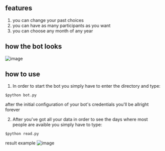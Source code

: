 ## features
1. you can change your past choices 
2. you can have as many participants as you want
3. you can choose any month of any year

## how the bot looks   
![image](https://github.com/1ilir0lika/Dcalendar/assets/49962713/9d8d273d-8c3c-4846-bca2-db4b565ffce8)

## how to use
1. In order to start the bot you simply have to enter the directory and type:

`$python bot.py`

after the initial configuration of your bot's credentials you'll be allright forever

2. After you've got all your data in order to see the days where most people are avaible you simply have to type:

`$python read.py`

result example
![image](https://github.com/1ilir0lika/Dcalendar/assets/49962713/5456c87a-a2f5-4c46-9edc-d41ea77caab0)
